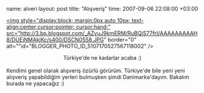 name: alveri
layout: post
title: "Alışveriş"
time: 2007-09-06 22:08:00 +03:00

<a onblur="try {parent.deselectBloggerImageGracefully();} catch(e) {}" href="http://3.bp.blogspot.com/_AZvuJ9kmERM/RuBQiS77frI/AAAAAAAAAH8/DUEjNMAkjKc/s1600-h/DSCN0558.JPG"><img style="display:block; margin:0px auto 10px; text-align:center;cursor:pointer; cursor:hand;" src="http://3.bp.blogspot.com/_AZvuJ9kmERM/RuBQiS77frI/AAAAAAAAAH8/DUEjNMAkjKc/s400/DSCN0558.JPG" border="0" alt=""id="BLOGGER_PHOTO_ID_5107170527567118002" /><center>Türkiye'de ne kadarlar acaba :)</center></a><br />Kendimi genel olarak alışveriş özürlü görürüm. Türkiye'de bile yeni yeni alışveriş yapabildiğim yerleri bulmuşken şimdi Danimarka'dayım. Bakalım burada ne yapacağız :)
